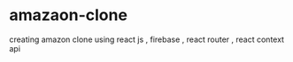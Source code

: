 # amazaon-clone
creating amazon clone using react js ,  firebase , react router , react context api
